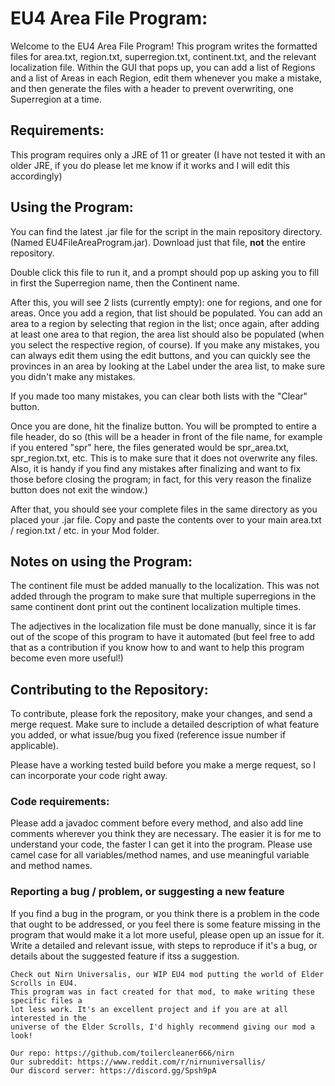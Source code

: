 # EU4 Area File Program:

Welcome to the EU4 Area File Program! This program writes the formatted files for area.txt, region.txt, superregion.txt, continent.txt, and the relevant localization file. Within the GUI that pops up, you can add a list of Regions and a list of Areas in each Region, edit them whenever you make a mistake, and then generate the files with a header to prevent overwriting, one Superregion at a time.

## Requirements:
This program requires only a JRE of 11 or greater (I have not tested it with an older JRE, if you do please let me know if it works and I will edit this accordingly)

## Using the Program:
You can find the latest .jar file for the script in the main repository directory. (Named EU4FileAreaProgram.jar). Download just that file, **not** the entire repository.

Double click this file to run it, and a prompt should pop up asking you to fill in first the Superregion name, then the Continent name. 

After this, you will see 2 lists (currently empty): one for regions, and one for areas. Once you add a region, that list should be populated. You can add an area to a region by selecting that region in the list; once again, after adding at least one area to that region, the area list should also be populated (when you select the respective region, of course). If you make any mistakes, you can always edit them using the edit buttons, and you can quickly see the provinces in an area by looking at the Label under the area list, to make sure you didn't make any mistakes.

If you made too many mistakes, you can clear both lists with the "Clear" button.

Once you are done, hit the finalize button. You will be prompted to entire a file header, do so (this will be a header in front of the file name, for example if you entered "spr" here, the files generated would be spr_area.txt, spr_region.txt, etc. This is to make sure that it does not overwrite any files. Also, it is handy if you find any mistakes after finalizing and want to fix those before closing the program; in fact, for this very reason the finalize button does not exit the window.)

After that, you should see your complete files in the same directory as you placed your .jar file. Copy and paste the contents over to your main area.txt / region.txt / etc. in your Mod folder.

## Notes on using the Program:
The continent file must be added manually to the localization. This was not added through the program to make sure that multiple superregions in the same continent dont print out the continent localization multiple times.

The adjectives in the localization file must be done manually, since it is far out of the scope of this program to have it automated (but feel free to add that as a contribution if you know how to and want to help this program become even more useful!)

## Contributing to the Repository:
To contribute, please fork the repository, make your changes, and send a merge request.
Make sure to include a detailed description of what feature you added, or what issue/bug you fixed (reference issue number if applicable).

Please have a working tested build before you make a merge request, so I can incorporate your code right away.

### Code requirements:
Please add a javadoc comment before every method, and also add line comments wherever you think they are necessary. The easier it is for me to understand your code, the faster I can get it into the program.
Please use camel case for all variables/method names, and use meaningful variable and method names.

### Reporting a bug / problem, or suggesting a new feature
If you find a bug in the program, or you think there is a problem in the code that ought to be addressed, or you feel there is some feature missing in the program that would make it a lot more useful, please open up an issue for it. Write a detailed and relevant issue, with steps to reproduce if it's a bug, or details about the suggested feature if itss a suggestion.

```
Check out Nirn Universalis, our WIP EU4 mod putting the world of Elder Scrolls in EU4. 
This program was in fact created for that mod, to make writing these specific files a 
lot less work. It's an excellent project and if you are at all interested in the 
universe of the Elder Scrolls, I'd highly recommend giving our mod a look!

Our repo: https://github.com/toilercleaner666/nirn
Our subreddit: https://www.reddit.com/r/nirnuniversallis/
Our discord server: https://discord.gg/Spsh9pA
```
